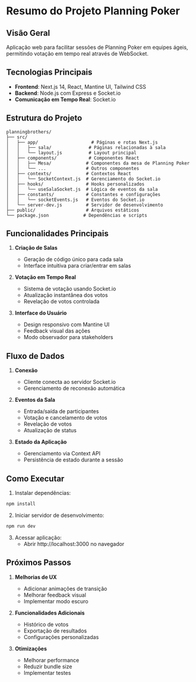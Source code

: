 # Resumo do Projeto Planning Poker

## Visão Geral
Aplicação web para facilitar sessões de Planning Poker em equipes ágeis, permitindo votação em tempo real através de WebSocket.

## Tecnologias Principais
- **Frontend**: Next.js 14, React, Mantine UI, Tailwind CSS
- **Backend**: Node.js com Express e Socket.io
- **Comunicação em Tempo Real**: Socket.io

## Estrutura do Projeto
```
planningbrothers/
├── src/
│   ├── app/                    # Páginas e rotas Next.js
│   │   ├── sala/              # Páginas relacionadas à sala
│   │   └── layout.js          # Layout principal
│   ├── components/            # Componentes React
│   │   ├── Mesa/             # Componentes da mesa de Planning Poker
│   │   └── ...               # Outros componentes
│   ├── contexts/             # Contextos React
│   │   └── SocketContext.js  # Gerenciamento do Socket.io
│   ├── hooks/                # Hooks personalizados
│   │   └── useSalaSocket.js  # Lógica de eventos da sala
│   ├── constants/            # Constantes e configurações
│   │   └── socketEvents.js   # Eventos do Socket.io
│   └── server-dev.js         # Servidor de desenvolvimento
├── public/                   # Arquivos estáticos
└── package.json             # Dependências e scripts
```

## Funcionalidades Principais
1. **Criação de Salas**
   - Geração de código único para cada sala
   - Interface intuitiva para criar/entrar em salas

2. **Votação em Tempo Real**
   - Sistema de votação usando Socket.io
   - Atualização instantânea dos votos
   - Revelação de votos controlada

3. **Interface do Usuário**
   - Design responsivo com Mantine UI
   - Feedback visual das ações
   - Modo observador para stakeholders

## Fluxo de Dados
1. **Conexão**
   - Cliente conecta ao servidor Socket.io
   - Gerenciamento de reconexão automática

2. **Eventos da Sala**
   - Entrada/saída de participantes
   - Votação e cancelamento de votos
   - Revelação de votos
   - Atualização de status

3. **Estado da Aplicação**
   - Gerenciamento via Context API
   - Persistência de estado durante a sessão

## Como Executar
1. Instalar dependências:
```bash
npm install
```

2. Iniciar servidor de desenvolvimento:
```bash
npm run dev
```

3. Acessar aplicação:
   - Abrir http://localhost:3000 no navegador

## Próximos Passos
1. **Melhorias de UX**
   - Adicionar animações de transição
   - Melhorar feedback visual
   - Implementar modo escuro

2. **Funcionalidades Adicionais**
   - Histórico de votos
   - Exportação de resultados
   - Configurações personalizadas

3. **Otimizações**
   - Melhorar performance
   - Reduzir bundle size
   - Implementar testes 